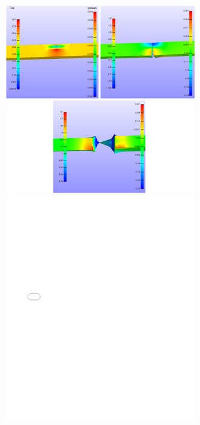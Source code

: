 
 <br>
 <img height="500" src="largedeformationteartest.png" />
 </br>
<embed src="files/Brochure.pdf#toolbar=0&navpanes=0&scrollbar=0" type="application/pdf" width="100%" height="600px" />
   

 

